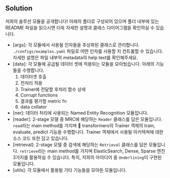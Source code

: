 ## Solution

저희의 솔루션 모듈을 공개합니다! 아래의 폴더로 구성되어 있으며 폴더 내부에 있는 README 파일을 읽으시면 더욱 자세한 설명과 클래스 다이어그램을 확인하실 수 있습니다.

- [args]: 각 모듈에서 사용될 인자들을 추상화된 클래스로 관리합니다. `./configs/examples.yaml` 파일로 어떤 인자를 사용할 지 컨트롤할 수 있습니다. 자세한 설명은 파일 내부의 metadata의 help text를 확인해주세요.
- [data]: 각 모듈에 공급될 데이터 셋에 적용되는 모듈을 모아뒀습니다. 아래의 기능들을 수행합니다.
    1. 데이터셋 호출
    2. 전처리 적용
    3. Trainer에 전달할 후처리 함수 상세
    4. Corrupt functions
    5. 결과를 평가할 metric fn
    6. data collator
- [ner]: 데이터 처리에 사용되는 Named Entity Recognition 모듈입니다.
- [reader]: 2-stage 모델 중 MRC에 해당하는 `Reader` 클래스를 담은 모듈입니다. `read`라는 main method를 가지며 🤗 transformers의 Trainer 객체의 train, evaluate, predict 기능을 수행합니다. Trainer 객체에서 사용될 아키텍쳐에 대한 소스 코드 또한 담고 있습니다.
- [retrieval]: 2-stage 모델 중 검색에 해당하는 `Retrieval` 클래스를 담은 모듈입니다. `retrieve`라는 main method를 가지며 ElasticSearch, Dense, Sparse 엔진 3가지를 활용하실 수 있습니다. 특히, 저희의 아이디어 중 `Underlining`이 구현된 모듈입니다.
- [utils]: 각 모듈에서 활용될 기타 기능들을 모아둔 모듈입니다.
